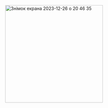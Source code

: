 <img width="312" alt="Знімок екрана 2023-12-26 о 20 46 35" src="https://github.com/antila3567/shimmer-effect-swiftUI/assets/69010621/4c34668c-856e-4797-a8ef-04647be4d074">
